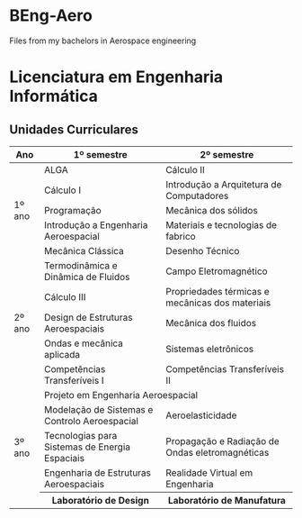 # BEng-Aero
Files from my bachelors in Aerospace engineering
# Licenciatura em Engenharia Informática

## Unidades Curriculares

<table>
  <thead>
    <tr>
      <th>Ano</th>
      <th>1º semestre</th>
      <th>2º semestre</th>
    </tr>
  </thead>
  <tbody>
    <tr>
      <td rowspan="5">1º ano</td>
      <td>ALGA</td>
      <td>Cálculo II</td>
    </tr>
    <tr>
      <td>Cálculo I</td>
      <td>Introdução a Arquitetura de Computadores</td>
    </tr>
    <tr>
      <td>Programação</td>
      <td>Mecânica dos sólidos</td>
    </tr>
    <tr>
      <td>Introdução a Engenharia Aeroespacial</td>
      <td>Materiais e tecnologias de fabrico</td>
    </tr>
    <tr>
      <td>Mecânica Clássica</td>
      <td>Desenho Técnico</td>
    </tr>
    <tr>
      <td rowspan="5">2º ano</td>
      <td>Termodinâmica e Dinâmica de Fluidos</td>
      <td>Campo Eletromagnético</td>
    </tr>
    <tr>
      <td>Cálculo III</td>
      <td>Propriedades térmicas e mecânicas dos materiais</td>
    </tr>
    <tr>
      <td>Design de Estruturas Aeroespaciais</td>
      <td>Mecânica dos fluidos</td>
    </tr>
    <tr>
      <td>Ondas e mecânica aplicada</td>
      <td>Sistemas eletrônicos</td>
    </tr>
    <tr>
      <td>Competências Transferíveis I</td>
      <td>Competências Transferíveis II</td>
    </tr>
    <tr>
      <td rowspan="5">3º ano</td>
      <td colspan="2">Projeto em Engenharia Aeroespacial</td>
    </tr>
    <tr>
      <td>Modelação de Sistemas e Controlo Aeroespacial</td>
      <td>Aeroelasticidade</td>
    </tr>
    <tr>
      <td>Tecnologias para Sistemas de Energia Espaciais</td>
      <td>Propagação e Radiação de Ondas eletromagnéticas</td>
    </tr>
    <tr>
      <td>Engenharia de Estruturas Aeroespaciais</td>
      <td>Realidade Virtual em Engenharia</td>
    </tr>
    <tr>
      <th>Laboratório de Design</th>
      <th>Laboratório de Manufatura</th>
    </tr>
  </tbody>
</table>
